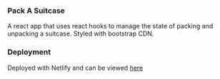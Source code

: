 
### Pack A Suitcase
A react app that uses react hooks to manage the state of packing and unpacking a suitcase. Styled with bootstrap CDN.

### Deployment
Deployed with Netlify and can be viewed [here](https://focused-banach-8affc9.netlify.com/)